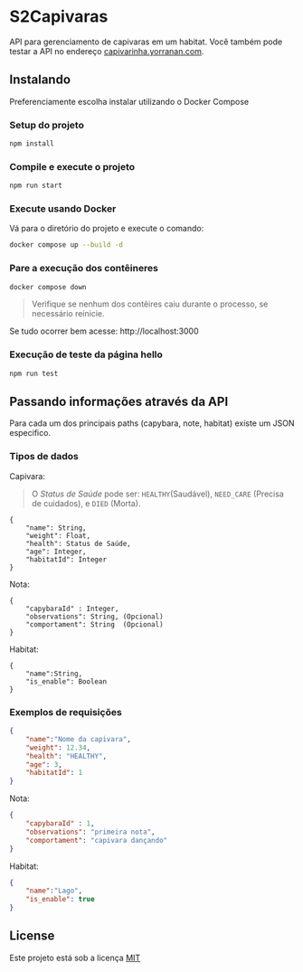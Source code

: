 # S2Capivaras
API para gerenciamento de capivaras em um habitat. Você também pode testar a API no endereço [capivarinha.yorranan.com](https://capivarinha.yorranan.com).
## Instalando
Preferenciamente escolha instalar utilizando o Docker Compose
### Setup do projeto

```bash
npm install
```

### Compile e execute o projeto

```bash
npm run start
```

### Execute usando Docker

Vá para o diretório do projeto e execute o comando:

```bash
docker compose up --build -d
```

### Pare a execução dos contêineres 

```bash
docker compose down
```

> Verifique se nenhum dos contêires caiu durante o processo, se necessário reinicie.

Se tudo ocorrer bem acesse: http://localhost:3000

### Execução de teste da página hello

```bash
npm run test
```
## Passando informações através da API

Para cada um dos principais paths (capybara, note, habitat) existe um JSON especifico.

### Tipos de dados

Capivara:
> O *Status de Saúde* pode ser: `HEALTHY`(Saudável), `NEED_CARE` (Precisa de cuidados), e `DIED` (Morta).

```
{
	"name": String,
	"weight": Float,
	"health": Status de Saúde,
	"age": Integer,
	"habitatId": Integer
}
```
Nota:
```
{
	"capybaraId" : Integer,
	"observations": String, (Opcional)
	"comportament": String  (Opcional)
}
```
Habitat:
```
{
	"name":String,
	"is_enable": Boolean
}
```

### Exemplos de requisições

```json
{
	"name":"Nome da capivara",
	"weight": 12.34,
	"health": "HEALTHY",
	"age": 3,
	"habitatId": 1
}
```
Nota:
```json
{
	"capybaraId" : 1,
	"observations": "primeira nota",
	"comportament": "capivara dançando"
}
```
Habitat:
```json
{
	"name":"Lago",
	"is_enable": true
}
```

## License

Este projeto está sob a licença [MIT](https://github.com/yorranan/capivaras-api/blob/main/LICENSE)
